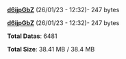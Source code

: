 [**d6ijpGbZ**](/data/d6ijpGbZ.txt) (26/01/23 - 12:32)- 247 bytes

[**d6ijpGbZ**](/data/d6ijpGbZ.txt) (26/01/23 - 12:32)- 247 bytes

**Total Datas**: 6481

**Total Size**: 38.41 MB / 38.4 MB